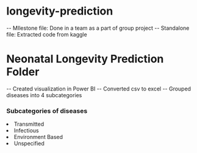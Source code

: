 # longevity-prediction

-- MIlestone file: Done in a team as a part of group project
-- Standalone file: Extracted code from kaggle

# Neonatal Longevity Prediction Folder
-- Created visualization in Power BI
-- Converted csv to excel
-- Grouped diseases into 4 subcategories

<h3>Subcategories of diseases</h3>
<li>Transmitted</li>
<li>Infectious</li>
<li>Environment Based</li>
<li>Unspecified</li>

